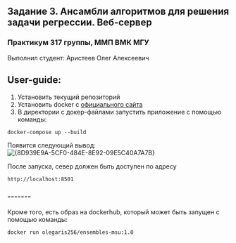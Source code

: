 ## Задание 3. Ансамбли алгоритмов для решения задачи регрессии. Веб-сервер 
### Практикум 317 группы, ММП ВМК МГУ

Выполнил студент: Аристеев Олег Алексеевич

## User-guide:

1. Установить текущий репозиторий
2. Установить docker с [официального сайта](https://www.docker.com/)
3. В директории с докер-файлами запустить приложение с помощью команды:
```
docker-compose up --build
```
Появится следующий вывод:
![{8D939E9A-5CF0-484E-8E92-09E5C40A7A7B}](https://github.com/user-attachments/assets/05fe3af8-ecfe-4c9d-9f37-06657648f29e)

После запуска, север должен быть доступен по адресу
```
http://localhost:8501
```

### -------

Кроме того, есть образ на dockerhub, который может быть запущен с помощью команды:
```
docker run olegaris256/ensembles-msu:1.0
```

